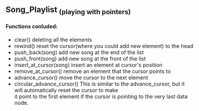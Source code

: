 ## Song_Playlist <sub>(playing with pointers)</sub>
#### Functions conluded:
- clear()
deleting all the elements
- rewind()
reset the cursor(where you could add new element) to the head
- push_back(song)
add new song at the end of the list
- push_front(song)
add new song at the front of the list
- insert_at_cursor(song)
insert an element at cursor's position
- remove_at_cursor()
remove an element that the cursor points to
- advance_cursor()
move the cursor to the next element
- circular_advance_cursor()
This is similar to the advance_cursor, but it will automatically reset the cursor to make <br />
it point to the first element if the cursor is pointing to the very last data node.
